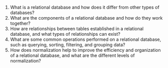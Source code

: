 

1. What is a relational database and how does it differ from other types of databases?
2. What are the components of a relational database and how do they work together?
3. How are relationships between tables established in a relational database, and what types of relationships can exist?
4. What are some common operations performed on a relational database, such as querying, sorting, filtering, and grouping data?
5. How does normalization help to improve the efficiency and organization of a relational database, and what are the different levels of normalization?